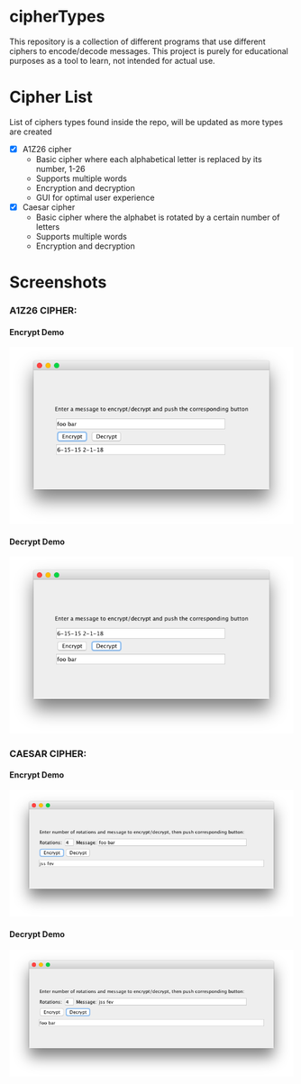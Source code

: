# cipherTypes

This repository is a collection of different programs that use different ciphers to encode/decode messages. This project is purely for educational purposes as a tool to learn, not intended for actual use.

# Cipher List
List of ciphers types found inside the repo, will be updated as more types are created
  - [x] A1Z26 cipher
    * Basic cipher where each alphabetical letter is replaced by its number, 1-26
    * Supports multiple words
    * Encryption and decryption
    * GUI for optimal user experience
  - [x] Caesar cipher
    * Basic cipher where the alphabet is rotated by a certain number of letters
    * Supports multiple words
    * Encryption and decryption

# Screenshots

### A1Z26 CIPHER:
#### Encrypt Demo
![Encrypt](/a1z26-cipher/screenshots/encrypt.png)
#### Decrypt Demo
![Decrypt](/a1z26-cipher/screenshots/decrypt.png)

### CAESAR CIPHER:
#### Encrypt Demo
![Encrypt](/caesar-cipher/screenshots/encrypt.png)
#### Decrypt Demo
![Decrypt](/caesar-cipher/screenshots/decrypt.png)
